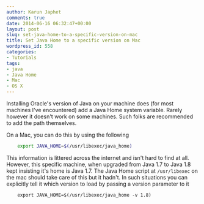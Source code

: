 ```yaml
---
author: Karun Japhet
comments: true
date: 2014-06-16 06:32:47+00:00
layout: post
slug: set-java-home-to-a-specific-version-on-mac
title: Set Java Home to a specific version on Mac
wordpress_id: 558
categories:
- Tutorials
tags:
- java
- Java Home
- Mac
- OS X
---
```


Installing Oracle's version of Java on your machine does (for most machines I've encountered) add a Java Home system variable. Rarely however it doesn't work on some machines. Such folks are recommended to add the path themselves.

On a Mac, you can do this by using the following

```bash    
    export JAVA_HOME=$(/usr/libexec/java_home)
```

This information is littered across the internet and isn't hard to find at all. However, this specific machine, when upgraded from Java 1.7 to Java 1.8 kept insisting it's home is Java 1.7. The Java Home script at `/usr/libexec` on the mac should take care of this but it hadn't. In such situations you can explicitly tell it which version to load by passing a version parameter to it

```  
    export JAVA_HOME=$(/usr/libexec/java_home -v 1.8)
```
